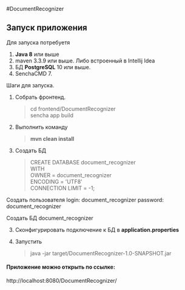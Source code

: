
#DocumentRecognizer



## Запуск приложения

Для запуска потребуетя
1. **Java 8** или выше
2. maven 3.3.9 или выше. Либо встроенный в Intellij Idea
3. БД **PostgreSQL** 10 или выше.
4. SenchaCMD 7.

Шаги для запуска.

1. Собрать фронтенд.
    >cd frontend/DocumentRecognizer \
    >sencha app build
    

1. Выполнить команду   
    >**mvn clean install**

2. Создать БД  
    >CREATE DATABASE document_recognizer  
        WITH  
        OWNER = document_recognizer  
        ENCODING = 'UTF8'  
        CONNECTION LIMIT = -1;  
        
Создать пользователя 
login: document_recognizer
password: document_recognizer

Создать БД document_recognizer

        
3. Сконфигурировать подключение к БД в **application.properties**  
        
4. Запустить  
    >java -jar target/DocumentRecognizer-1.0-SNAPSHOT.jar

#### Приложение можно открыть по ссылке:
http://localhost:8080/DocumentRecognizer/
